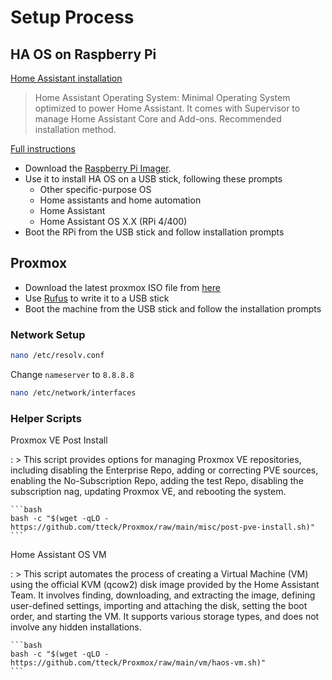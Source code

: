 # Setup Process

## HA OS on Raspberry Pi

[Home Assistant installation](https://www.home-assistant.io/installation/)

> Home Assistant Operating System: Minimal Operating System optimized to power Home Assistant. It comes with Supervisor to manage Home Assistant Core and Add-ons. Recommended installation method.

[Full instructions](https://www.home-assistant.io/installation/raspberrypi#install-home-assistant-operating-system)

- Download the [Raspberry Pi Imager](https://www.raspberrypi.com/software/).
- Use it to install HA OS on a USB stick, following these prompts
    - Other specific-purpose OS
    - Home assistants and home automation
    - Home Assistant
    - Home Assistant OS X.X (RPi 4/400)
- Boot the RPi from the USB stick and follow installation prompts

## Proxmox

- Download the latest proxmox ISO file from [here](https://www.proxmox.com/en/downloads/proxmox-virtual-environment/iso)
- Use [Rufus](https://rufus.ie/en/) to write it to a USB stick
- Boot the machine from the USB stick and follow the installation prompts

### Network Setup

```bash title="Set DNS server"
nano /etc/resolv.conf
```

Change `nameserver` to `8.8.8.8`

```bash title="Set IP address and gateway"
nano /etc/network/interfaces
```

### Helper Scripts

Proxmox VE Post Install

:   > This script provides options for managing Proxmox VE repositories, including disabling the Enterprise Repo, adding or correcting PVE sources, enabling the No-Subscription Repo, adding the test Repo, disabling the subscription nag, updating Proxmox VE, and rebooting the system. 

    ```bash
    bash -c "$(wget -qLO - https://github.com/tteck/Proxmox/raw/main/misc/post-pve-install.sh)"
    ```

Home Assistant OS VM

:   > This script automates the process of creating a Virtual Machine (VM) using the official KVM (qcow2) disk image provided by the Home Assistant Team. It involves finding, downloading, and extracting the image, defining user-defined settings, importing and attaching the disk, setting the boot order, and starting the VM. It supports various storage types, and does not involve any hidden installations.

    ```bash
    bash -c "$(wget -qLO - https://github.com/tteck/Proxmox/raw/main/vm/haos-vm.sh)"
    ```